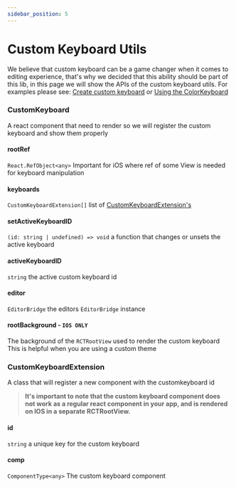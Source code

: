 ```yaml
---
sidebar_position: 5
---
```


# Custom Keyboard Utils

We believe that custom keyboard can be a game changer when it comes to editing experience, that's why we decided that this ability should be part of this lib, in this page we will show the APIs of the custom keyboard utils.
For examples please see: [Create custom keyboard](../examples/customKeyboard) or [Using the ColorKeyboard](../examples/colorKeyboard)

### CustomKeyboard

A react component that need to render so we will register the custom keyboard and show them properly

#### rootRef

`React.RefObject<any>`
Important for iOS where ref of some View is needed for keyboard manipulation

#### keyboards

`CustomKeyboardExtension[]`
list of [CustomKeyboardExtension's](#customkeyboardextension)

#### setActiveKeyboardID

`(id: string | undefined) => void`
a function that changes or unsets the active keyboard

#### activeKeyboardID

`string`
the active custom keyboard id

#### editor

`EditorBridge`
the editors `EditorBridge` instance

#### rootBackground - `IOS ONLY`

The background of the `RCTRootView` used to render the custom keyboard
This is helpful when you are using a custom theme

### CustomKeyboardExtension

A class that will register a new component with the customkeyboard id

> <strong>It's important to note that the custom keyboard component does not work as a regular react component in your app, and is rendered on IOS in a separate RCTRootView.</strong>

#### id

`string`
a unique key for the custom keyboard

#### comp

`ComponentType<any>`
The custom keyboard component
